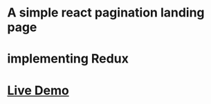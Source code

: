 # A simple react pagination landing page

# implementing Redux

# [Live Demo](https://620f8ea0da306210b70a3c2d--gracious-almeida-4e448e.netlify.app)
